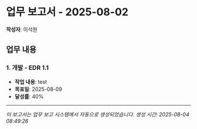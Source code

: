# 업무 보고서 - 2025-08-02

**작성자**: 이석원

## 업무 내용

### 1. 개발 - EDR 1.1

- **작업 내용**: test
- **목표일**: 2025-08-09
- **달성률**: 40%

---

*이 보고서는 업무 보고 시스템에서 자동으로 생성되었습니다.*
*생성 시간: 2025-08-04 08:49:26*
